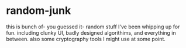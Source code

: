 # random-junk
this is bunch of- you guessed it- random stuff I've been whipping up for
fun. including clunky UI, badly designed algorithims, and everything in between.
also some cryptography tools I might use at some point.
